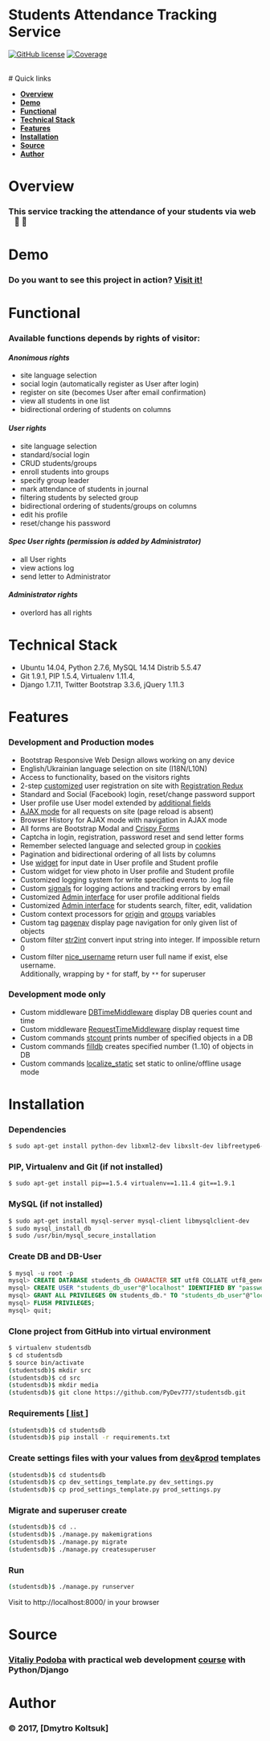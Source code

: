 # Students Attendance Tracking Service

[![GitHub license](https://img.shields.io/badge/license-MIT-blue.svg)](LICENSE)
[![Coverage](https://img.shields.io/badge/coverage-52%25-yellow.svg)](https://github.com/kmike/django-coverage)

<br>
# Quick links

- [**Overview**](#overview)
- [**Demo**](#demo)
- [**Functional**](#functional)
- [**Technical Stack**](#technical-stack)
- [**Features**](#features)
- [**Installation**](#installation)
- [**Source**](#source)
- [**Author**](#author)


# Overview

### This service tracking the attendance of your students via web &nbsp;&nbsp; :busts_in_silhouette: :eyes: 


# Demo

### Do you want to see this project in action? [Visit it!](http://104.236.69.146/)


# Functional

### Available functions depends by rights of visitor:

#### *Anonimous rights*

- site language selection
- social login (automatically register as User after login)
- register on site (becomes User after email confirmation)
- view all students in one list
- bidirectional ordering of students on columns

#### *User rights*

- site language selection
- standard/social login
- CRUD students/groups
- enroll students into groups
- specify group leader
- mark attendance of students in journal
- filtering students by selected group
- bidirectional ordering of students/groups on columns
- edit his profile
- reset/change his password

#### *Spec User rights (permission is added by Administrator)*

- all User rights
- view actions log
- send letter to Administrator

#### *Administrator rights*

- overlord has all rights


# Technical Stack

- Ubuntu 14.04, Python 2.7.6, MySQL 14.14 Distrib 5.5.47
- Git 1.9.1, PIP 1.5.4, Virtualenv 1.11.4, 
- Django 1.7.11, Twitter Bootstrap 3.3.6, jQuery 1.11.3


# Features

### Development and Production modes

- Bootstrap Responsive Web Design allows working on any device
- English/Ukrainian language selection on site (I18N/L10N)
- Access to functionality, based on the visitors rights
- 2-step [customized](stud_auth/views.py) user registration on site with [Registration Redux](http://django-registration-redux.readthedocs.io/en/latest/)
- Standard and Social (Facebook) login, reset/change password support 
- User profile use User model extended by [additional fields](stud_auth/models.py)
- [AJAX mode](students/static/js/main.js) for all requests on site (page reload is absent)
- Browser History for AJAX mode with navigation in AJAX mode
- All forms are Bootstrap Modal and [Crispy Forms](http://django-crispy-forms.readthedocs.io/en/latest/)
- Captcha in login, registration, password reset and send letter forms
- Remember selected language and selected group in [cookies](https://plugins.jquery.com/cookie/)
- Pagination and bidirectional ordering of all lists by columns
- Use [widget](http://eonasdan.github.io/bootstrap-datetimepicker/) for input date in User profile and Student profile
- Custom widget for view photo in User profile and Student profile
- Customized logging system for write specified events to .log file
- Custom [signals](students/signals.py) for logging actions and tracking errors by email
- Customized [Admin interface](stud_auth/admin.py) for user profile additional fields
- Customized [Admin interface](students/admin.py) for students search, filter, edit, validation
- Custom context processors for [origin](studentsdb/context_processors.py) and [groups](students/context_processors.py) variables
- Custom tag [pagenav](students/templatetags/pagenav.py) display page navigation for only given list of objects
- Custom filter [str2int](students/templatetags/str2int.py) convert input string into integer. If impossible return 0
- Custom filter [nice_username](students/templatetags/nice_username.py) return user full name if exist, else username.  
Additionally, wrapping by `*` for staff, by `**` for superuser

### Development mode only

- Custom middleware [DBTimeMiddleware](studentsdb/middleware.py) display DB queries count and time
- Custom middleware [RequestTimeMiddleware](studentsdb/middleware.py) display request time
- Custom commands [stcount](students/management/commands/stcount.py) prints number of specified objects in a DB
- Custom commands [filldb](students/management/commands/fill_db.py) creates specified number (1..10) of objects in DB
- Custom commands [localize_static](students/management/commands/localize_static.py) set static to online/offline usage mode


# Installation

### Dependencies

```sh
$ sudo apt-get install python-dev libxml2-dev libxslt-dev libfreetype6-dev libjpeg8-dev zlib1g-dev
```

### PIP, Virtualenv and Git (if not installed)

```sh
$ sudo apt-get install pip==1.5.4 virtualenv==1.11.4 git==1.9.1
```

### MySQL (if not installed)

```sh
$ sudo apt-get install mysql-server mysql-client libmysqlclient-dev
$ sudo mysql_install_db
$ sudo /usr/bin/mysql_secure_installation
```

### Create DB and DB-User

```sql
$ mysql -u root -p
mysql> CREATE DATABASE students_db CHARACTER SET utf8 COLLATE utf8_general_ci;
mysql> CREATE USER "students_db_user"@"localhost" IDENTIFIED BY "password";
mysql> GRANT ALL PRIVILEGES ON students_db.* TO "students_db_user"@"localhost";
mysql> FLUSH PRIVILEGES;
mysql> quit;
```

### Clone project from GitHub into virtual environment

```sh
$ virtualenv studentsdb
$ cd studentsdb
$ source bin/activate
(studentsdb)$ mkdir src
(studentsdb)$ cd src
(studentsdb)$ mkdir media
(studentsdb)$ git clone https://github.com/PyDev777/studentsdb.git
```

### Requirements [[ list ](requirements.txt)]

```sh
(studentsdb)$ cd studentsdb
(studentsdb)$ pip install -r requirements.txt
```

### Create settings files with your values from [dev](studentsdb/dev_settings_template.py)&[prod](studentsdb/prod_settings_template.py) templates

```sh
(studentsdb)$ cd studentsdb
(studentsdb)$ cp dev_settings_template.py dev_settings.py
(studentsdb)$ cp prod_settings_template.py prod_settings.py
```

### Migrate and superuser create

```sh
(studentsdb)$ cd ..
(studentsdb)$ ./manage.py makemigrations
(studentsdb)$ ./manage.py migrate
(studentsdb)$ ./manage.py createsuperuser
```

### Run

```sh
(studentsdb)$ ./manage.py runserver
```
Visit to http://localhost:8000/ in your browser




# Source

### [Vitaliy Podoba](http://www.vitaliypodoba.com/) with practical web development [course](http://www.vitaliypodoba.com/books/django-for-beginners/) with Python/Django




# Author

### :copyright: 2017, [Dmytro Koltsuk]
